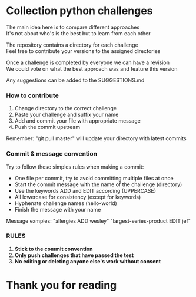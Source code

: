 # Collection python challenges  

The main idea here is to compare different approaches  
It's not about who's is the best but to learn from each other  

The repository contains a directory for each challenge  
Feel free to contribute your versions to the assigned directories  

Once a challenge is completed by everyone we can have a revision  
We could vote on what the best approach was and feature this version  

Any suggestions can be added to the SUGGESTIONS.md  

### How to contribute  
1. Change directory to the correct challenge  
2. Paste your challenge and suffix your name  
3. Add and commit your file with appropriate message  
4. Push the commit upstream  

Remember: "git pull master" will update your directory with latest commits  

### Commit & message convention  
Try to follow these simples rules when making a commit:  
+ One file per commit, try to avoid committing multiple files at once  
+ Start the commit message with the name of the challenge (directory)  
+ Use the keywords ADD and EDIT according (UPPERCASE)  
+ All lowercase for consistency (except for keywords)  
+ Hyphenate challenge names (hello-world)  
+ Finish the message with your name  

Message exmples: "allergies ADD wesley" "largest-series-product EDIT jef"  

### RULES  
1. **Stick to the commit convention**  
2. **Only push challenges that have passed the test**  
3. **No editing or deleting anyone else's work without consent**  

# Thank you for reading  
